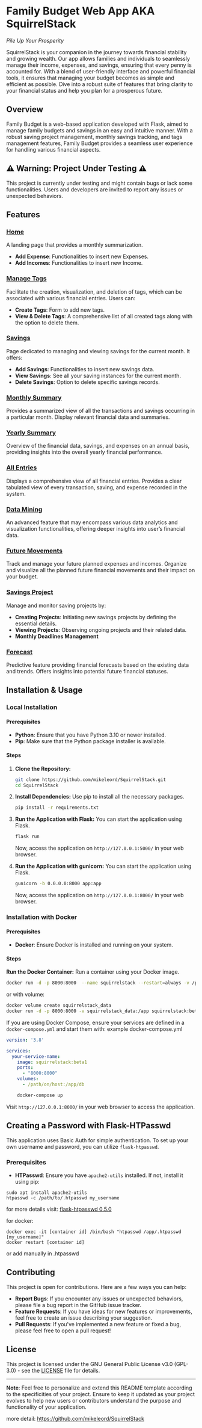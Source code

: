 # Family Budget Web App AKA SquirrelStack

_Pile Up Your Prosperity_

SquirrelStack is your companion in the journey towards financial stability and growing wealth. Our app allows families and individuals to seamlessly manage their income, expenses, and savings, ensuring that every penny is accounted for. With a blend of user-friendly interface and powerful financial tools, it ensures that managing your budget becomes as simple and efficient as possible. Dive into a robust suite of features that bring clarity to your financial status and help you plan for a prosperous future.

## Overview

Family Budget is a web-based application developed with Flask, aimed to manage family budgets and savings in an easy and intuitive manner. With a robust saving project management, monthly savings tracking, and tags management features, Family Budget provides a seamless user experience for handling various financial aspects.

## ⚠️ Warning: Project Under Testing ⚠️

This project is currently under testing and might contain bugs or lack some functionalities. Users and developers are invited to report any issues or unexpected behaviors.

## Features

### [Home](/)
A landing page that provides a monthly summarization.
- **Add Expense**: Functionalities to insert new Expenses.
- **Add Incomes**: Functionalities to insert new Income.

### [Manage Tags](/tags)
Facilitate the creation, visualization, and deletion of tags, which can be associated with various financial entries. Users can:
- **Create Tags**: Form to add new tags.
- **View & Delete Tags**: A comprehensive list of all created tags along with the option to delete them.

### [Savings](/savings)
Page dedicated to managing and viewing savings for the current month. It offers:
- **Add Savings**: Functionalities to insert new savings data.
- **View Savings**: See all your saving instances for the current month.
- **Delete Savings**: Option to delete specific savings records.

### [Monthly Summary](/summary_month)
Provides a summarized view of all the transactions and savings occurring in a particular month. Display relevant financial data and summaries.

### [Yearly Summary](/summary_year)
Overview of the financial data, savings, and expenses on an annual basis, providing insights into the overall yearly financial performance.

### [All Entries](/all)
Displays a comprehensive view of all financial entries. Provides a clear tabulated view of every transaction, saving, and expense recorded in the system.

### [Data Mining](/data_mining)
An advanced feature that may encompass various data analytics and visualization functionalities, offering deeper insights into user’s financial data.

### [Future Movements](/future_expenses)
Track and manage your future planned expenses and incomes. Organize and visualize all the planned future financial movements and their impact on your budget.

### [Savings Project](/savings_projects)
Manage and monitor saving projects by:
- **Creating Projects**: Initiating new savings projects by defining the essential details.
- **Viewing Projects**: Observing ongoing projects and their related data.
- **Monthly Deadlines Management**

### [Forecast](/forecast)
Predictive feature providing financial forecasts based on the existing data and trends. Offers insights into potential future financial statuses.

## Installation & Usage

### Local Installation

#### Prerequisites

- **Python**: Ensure that you have Python 3.10 or newer installed.
- **Pip**: Make sure that the Python package installer is available.

#### Steps

1. **Clone the Repository:**
    ```sh
    git clone https://github.com/mikeleord/SquirrelStack.git
    cd SquirrelStack
    ```
   
2. **Install Dependencies:**
    Use pip to install all the necessary packages.
    ```sh
    pip install -r requirements.txt
    ```

3. **Run the Application with Flask:**
    You can start the application using Flask.
    ```sh
    flask run
    ```
    Now, access the application on `http://127.0.0.1:5000/` in your web browser.

4. **Run the Application with gunicorn:**
    You can start the application using Flask.
    ```sh
    gunicorn -b 0.0.0.0:8000 app:app
    ```
    Now, access the application on `http://127.0.0.1:8000/` in your web browser.

### Installation with Docker

#### Prerequisites

- **Docker**: Ensure Docker is installed and running on your system.

#### Steps
  
**Run the Docker Container:** Run a container using your Docker image.
```sh
docker run -d -p 8000:8000  --name squirrelstack --restart=always -v /path/on/host:/app/db squirrelstack:beta1
```
or with volume:
```sh
docker volume create squirrelstack_data
docker run -d -p 8000:8000 -v squirrelstack_data:/app squirrelstack:beta1
```
If you are using Docker Compose, ensure your services are defined in a `docker-compose.yml` and start them with:
example docker-compose.yml

```yaml
version: '3.8'

services:
  your-service-name:
    image: squirrelstack:beta1
    ports:
      - "8000:8000"
    volumes:
      - /path/on/host:/app/db
```
```sh
    docker-compose up
```

Visit `http://127.0.0.1:8000/` in your web browser to access the application.

## Creating a Password with Flask-HTPasswd

This application uses Basic Auth for simple authentication. To set up your own username and password, you can utilize `flask-htpasswd`.

### Prerequisites
- **HTPasswd**: Ensure you have `apache2-utils` installed. If not, install it using pip:
```shell
sudo apt install apache2-utils
htpasswd -c /path/to/.htpasswd my_username
```
for more details visit: [ flask-htpasswd 0.5.0 ](https://pypi.org/project/flask-htpasswd/)

for docker:
```shell
docker exec -it [container id] /bin/bash "htpasswd /app/.htpasswd [my_username]"
docker restart [container id]
```
or add manually in .htpasswd

## Contributing

This project is open for contributions. Here are a few ways you can help:
- **Report Bugs**: If you encounter any issues or unexpected behaviors, please file a bug report in the GitHub issue tracker.
- **Feature Requests**: If you have ideas for new features or improvements, feel free to create an issue describing your suggestion.
- **Pull Requests**: If you've implemented a new feature or fixed a bug, please feel free to open a pull request!


## License

This project is licensed under the GNU General Public License v3.0 (GPL-3.0) - see the [LICENSE](https://www.gnu.org/licenses/gpl-3.0.txt) file for details.

---

**Note**: Feel free to personalize and extend this README template according to the specificities of your project. Ensure to keep it updated as your project evolves to help new users or contributors understand the purpose and functionality of your application.

more detail: https://github.com/mikeleord/SquirrelStack